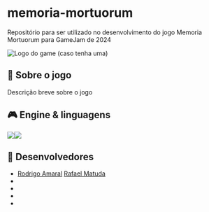 # memoria-mortuorum
Repositório para ser utilizado no desenvolvimento do jogo Memoria Mortuorum para GameJam de 2024

<!---
Caso o jogo tenha uma logo, disponibilizá-la no README
--->
![Logo do game (caso tenha uma)](http://3rd-strike.com/wp-content/uploads/2015/03/OriLogo-black-png.png)

## 📃 Sobre o jogo
<!---
Aqui faça uma descrição breve para os jogadores sobre o seu jogo! Qual o gênero? É multijogador? etc...
--->

Descrição breve sobre o jogo

## 🎮 Engine & linguagens
<!---
Aqui recomenda-se que sejam colocados os ícones da game engine e das linguagens de programação que foram utilizadas no desenvolvimento do seu jogo, como o exemplo à seguir
--->
<img src="https://img.icons8.com/ios-filled/50/000000/unity.png"/><img src="https://img.icons8.com/color/48/000000/c-sharp-logo.png"/>

## 🧠 Desenvolvedores
<!---
Aqui sugere-se que sejam colocados ao menos os nomes de cada desenvolvedor envolvido na criação do seu jogo
--->

- [Rodrigo Amaral](https://github.com/rodrigoFAmaral)
[Rafael Matuda](https://github.com/rmatuda)
-
-
-
-
